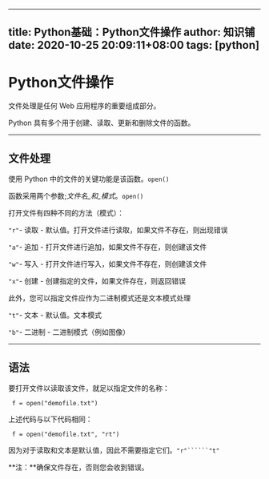 
---
title: Python基础：Python文件操作
author: 知识铺
date: 2020-10-25 20:09:11+08:00
tags: [python]
---
# Python文件操作



文件处理是任何 Web 应用程序的重要组成部分。

Python 具有多个用于创建、读取、更新和删除文件的函数。

* * *

## 文件处理

<font _mstmutation="1" _msthash="103727" _msttexthash="105502150">使用 Python 中的文件的关键功能是该函数。</font>```open()```

<font _mstmutation="1" _msthash="103922" _msttexthash="64696268">函数采用两个参数;_文件名_和_模式_。</font>```open()```

打开文件有四种不同的方法（模式）：

```"r"```<font _mstmutation="1" _msthash="220428" _msttexthash="245121240">- 读取 - 默认值。打开文件进行读取，如果文件不存在，则出现错误</font>

```"a"```<font _mstmutation="1" _msthash="220701" _msttexthash="195387283">- 追加 - 打开文件进行追加，如果文件不存在，则创建该文件</font>

```"w"```<font _mstmutation="1" _msthash="220974" _msttexthash="190085818">- 写入 - 打开文件进行写入，如果文件不存在，则创建该文件</font>

```"x"```<font _mstmutation="1" _msthash="221247" _msttexthash="168548315">- 创建 - 创建指定的文件，如果文件存在，则返回错误</font>

此外，您可以指定文件应作为二进制模式还是文本模式处理

```"t"```<font _mstmutation="1" _msthash="220870" _msttexthash="45163573">- 文本 - 默认值。文本模式</font>

```"b"```<font _mstmutation="1" _msthash="221143" _msttexthash="87660872">- 二进制 - 二进制模式（例如图像）</font>

* * *

## 语法

要打开文件以读取该文件，就足以指定文件的名称：
```
 f = open("demofile.txt")
```
上述代码与以下代码相同：
```
 f = open("demofile.txt", "rt")
```
<font _mstmutation="1" _msthash="104494" _msttexthash="157475344">因为对于读取和文本是默认值，因此不需要指定它们。</font>```"r"``````"t"```

**注：**确保文件存在，否则您会收到错误。


